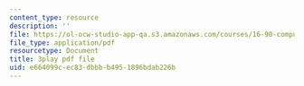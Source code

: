 ```yaml
---
content_type: resource
description: ''
file: https://ol-ocw-studio-app-qa.s3.amazonaws.com/courses/16-90-computational-methods-in-aerospace-engineering-spring-2014/e664099cec83dbbbb4951896bdab226b_6hewlsfqltY.pdf
file_type: application/pdf
resourcetype: Document
title: 3play pdf file
uid: e664099c-ec83-dbbb-b495-1896bdab226b
---
```

